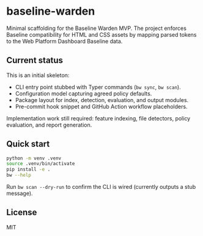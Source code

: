 # baseline-warden

Minimal scaffolding for the Baseline Warden MVP. The project enforces Baseline compatibility for HTML and CSS assets by mapping parsed tokens to the Web Platform Dashboard Baseline data.

## Current status

This is an initial skeleton:

- CLI entry point stubbed with Typer commands (`bw sync`, `bw scan`).
- Configuration model capturing agreed policy defaults.
- Package layout for index, detection, evaluation, and output modules.
- Pre-commit hook snippet and GitHub Action workflow placeholders.

Implementation work still required: feature indexing, file detectors, policy evaluation, and report generation.

## Quick start

```bash
python -m venv .venv
source .venv/bin/activate
pip install -e .
bw --help
```

Run `bw scan --dry-run` to confirm the CLI is wired (currently outputs a stub message).

## License

MIT
